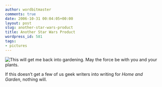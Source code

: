 ```yaml
---
author: wordbitmaster
comments: true
date: 2006-10-31 00:04:05+00:00
layout: post
slug: another-star-wars-product
title: Another Star Wars Product
wordpress_id: 581
tags:
- pictures
---
```


![This will get me back into gardening. May the force be with you and your plants.](http://www.funnypicturesandcartoons.com/?w=Pictures/Another%20Star%20Wars%20Product.jpg)

If this doesn’t get a few of us geek writers into writing for _Home and Garden_, nothing will.
